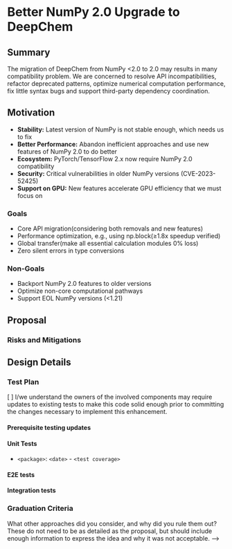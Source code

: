 # Better NumPy 2.0 Upgrade to DeepChem

<!--
This is the title of your KEP. Keep it short, simple, and descriptive. A good
title can help communicate what the KEP is and should be considered as part of
any review.
-->

## Summary
The migration of DeepChem from NumPy <2.0 to 2.0 may results in many compatibility problem.
We are concerned to resolve API incompatibilities, refactor deprecated patterns, optimize 
numerical computation performance, fix little syntax bugs and support third-party 
dependency coordination. 

<!--
This section is incredibly important for producing high-quality, user-focused
documentation such as release notes or a development roadmap. It should be
possible to collect this information before implementation begins, in order to
avoid requiring implementors to split their attention between writing release
notes and implementing the feature itself. KEP editors and should ensure that
the tone and content of the `Summary` section is useful for a wide audience.
A good summary is probably at least a paragraph in length.
Both in this section and below, follow the guidelines of the [documentation
style guide]. In particular, wrap lines to a reasonable length, to make it
easier for reviewers to cite specific portions, and to minimize diff churn on
updates.
[documentation style guide]: https://github.com/kubernetes/community/blob/master/contributors/guide/style-guide.md
-->

## Motivation
- **Stability:** Latest version of NumPy is not stable enough, which needs us to fix
- **Better Performance:** Abandon inefficient approaches and use new features of NumPy 2.0 to do better 
- **Ecosystem:** PyTorch/TensorFlow 2.x now require NumPy 2.0 compatibility
- **Security:** Critical vulnerabilities in older NumPy versions (CVE-2023-52425)
- **Support on GPU:** New features accelerate GPU efficiency that we must focus on
<!--
This section is for explicitly listing the motivation, goals, and non-goals of
this KEP. Describe why the change is important and the benefits to users. The
motivation section can optionally provide links to [experience reports] to
demonstrate the interest in a KEP within the wider Kubeflow community.
[experience reports]: https://github.com/golang/go/wiki/ExperienceReports
-->

### Goals
- Core API migration(considering both removals and new features)
- Performance optimization, e.g., using np.block(≥1.8x speedup verified)
- Global transfer(make all essential calculation modules 0% loss)
- Zero silent errors in type conversions
<!--
List the specific goals of the KEP. What is it trying to achieve? How will we
know that this has succeeded?
-->

### Non-Goals
- Backport NumPy 2.0 features to older versions
- Optimize non-core computational pathways
- Support EOL NumPy versions (<1.21)
<!--
What is out of scope for this KEP? Listing non-goals helps to focus discussion
and make progress.
-->

## Proposal

<!--
This is where we get down to the specifics of what the proposal actually is.
This should have enough detail that reviewers can understand exactly what
you're proposing, but should not include things like API designs or
implementation. What is the desired outcome and how do we measure success?.
The "Design Details" section below is for the real
nitty-gritty.
-->

### Risks and Mitigations

<!--
What are the risks of this proposal, and how do we mitigate? Think broadly.
For example, consider both security and how this will impact the larger
Kubeflow ecosystem.
How will security be reviewed, and by whom?
How will UX be reviewed, and by whom?
Consider including folks who also work outside the SIG or subproject.
-->

## Design Details

<!--
This section should contain enough information that the specifics of your
change are understandable. This may include API specs (though not always
required) or even code snippets. If there's any ambiguity about HOW your
proposal will be implemented, this is the place to discuss them.
-->

### Test Plan

<!--
The goal is to ensure that we don't accept enhancements with inadequate testing.
All code is expected to have adequate tests (eventually with coverage
expectations). Please adhere to the Kubeflow testing guidelines when drafting this test plan.
-->

[ ] I/we understand the owners of the involved components may require updates to
existing tests to make this code solid enough prior to committing the changes necessary
to implement this enhancement.

#### Prerequisite testing updates

<!--
Based on reviewers feedback describe what additional tests need to be added prior
implementing this enhancement to ensure the enhancements have also solid foundations.
-->

#### Unit Tests

<!--
In principle every added code should have complete unit test coverage, so providing
the exact set of tests will not bring additional value.
However, if complete unit test coverage is not possible, explain the reason of it
together with explanation why this is acceptable.
-->

<!--
Additionally, try to enumerate the core package you will be touching
to implement this enhancement and provide the current unit coverage for those
in the form of:
- <package>: <date> - <current test coverage>
This can inform certain test coverage improvements that we want to do before
extending the production code to implement this enhancement.
-->

- `<package>`: `<date>` - `<test coverage>`

#### E2E tests

<!--
Describe what E2E tests will be added to ensure proper quality of the enhancement.
After the implementation PR is merged, add the names of the tests here.
-->

#### Integration tests

<!--
Describe what tests will be added to ensure proper quality of the enhancement.
After the implementation PR is merged, add the names of the tests here.
-->

### Graduation Criteria

<!--
This section is optional until Kubeflow has formally defined graduation criteria,
feature gates, and a deprecation policy.

Clearly define what it means for the feature to be implemented and
considered stable.
If the feature you are introducing has high complexity, consider adding graduation
milestones with these graduation criteria:
- [Maturity levels (`alpha`, `beta`, `stable`)][maturity-levels]
- [Feature gate][feature gate] lifecycle
- [Deprecation policy][deprecation-policy]
[feature gate]: https://git.k8s.io/community/contributors/devel/sig-architecture/feature-gates.md
[maturity-levels]: https://git.k8s.io/community/contributors/devel/sig-architecture/api_changes.md#alpha-beta-and-stable-versions
[deprecation-policy]: https://kubernetes.io/docs/reference/using-api/deprecation-policy/
-->
What other approaches did you consider, and why did you rule them out? These do
not need to be as detailed as the proposal, but should include enough
information to express the idea and why it was not acceptable.
-->
